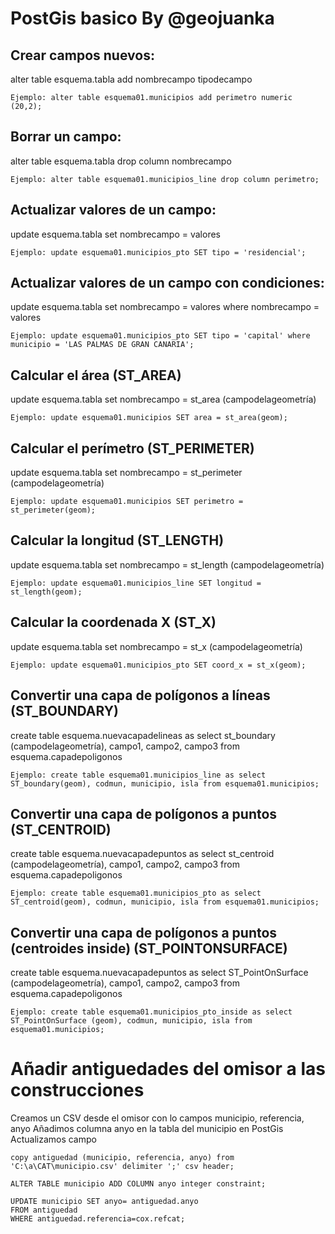 # PostGis basico By @geojuanka

## Crear campos nuevos: 

alter table esquema.tabla add nombrecampo tipodecampo 
```
Ejemplo: alter table esquema01.municipios add perimetro numeric (20,2);
```
## Borrar un campo: 

alter table esquema.tabla drop column nombrecampo 
```
Ejemplo: alter table esquema01.municipios_line drop column perimetro;
```
## Actualizar valores de un campo: 

update esquema.tabla set nombrecampo = valores 
```
Ejemplo: update esquema01.municipios_pto SET tipo = 'residencial';
```

## Actualizar valores de un campo con condiciones: 
update esquema.tabla set nombrecampo = valores where nombrecampo = valores 
```
Ejemplo: update esquema01.municipios_pto SET tipo = 'capital' where municipio = 'LAS PALMAS DE GRAN CANARIA';
```

## Calcular el área (ST_AREA)

update esquema.tabla set nombrecampo = st_area (campodelageometría)
```
Ejemplo: update esquema01.municipios SET area = st_area(geom);
```
## Calcular el perímetro (ST_PERIMETER) 
update esquema.tabla set nombrecampo = st_perimeter (campodelageometría)
```
Ejemplo: update esquema01.municipios SET perimetro = st_perimeter(geom);
```
## Calcular la longitud (ST_LENGTH) 
update esquema.tabla set nombrecampo = st_length (campodelageometría) 
```
Ejemplo: update esquema01.municipios_line SET longitud = st_length(geom);
```
## Calcular la coordenada X (ST_X) 
update esquema.tabla set nombrecampo = st_x (campodelageometría) 
```
Ejemplo: update esquema01.municipios_pto SET coord_x = st_x(geom);
```

## Convertir una capa de polígonos a líneas (ST_BOUNDARY) 
create table esquema.nuevacapadelineas as select st_boundary (campodelageometría), campo1, campo2, campo3 from esquema.capadepoligonos
```
Ejemplo: create table esquema01.municipios_line as select ST_boundary(geom), codmun, municipio, isla from esquema01.municipios;
```

## Convertir una capa de polígonos a puntos (ST_CENTROID) 
create table esquema.nuevacapadepuntos as select st_centroid (campodelageometría), campo1, campo2, campo3 from esquema.capadepoligonos
```
Ejemplo: create table esquema01.municipios_pto as select ST_centroid(geom), codmun, municipio, isla from esquema01.municipios;
```
## Convertir una capa de polígonos a puntos (centroides inside) (ST_POINTONSURFACE) 
create table esquema.nuevacapadepuntos as select ST_PointOnSurface (campodelageometría), campo1, campo2, campo3 from esquema.capadepoligonos
```
Ejemplo: create table esquema01.municipios_pto_inside as select ST_PointOnSurface (geom), codmun, municipio, isla from esquema01.municipios;
```
# Añadir antiguedades del omisor a las construcciones

Creamos un CSV desde el omisor con lo campos municipio, referencia, anyo
Añadimos columna anyo en la tabla del municipio en PostGis
Actualizamos campo
```
copy antiguedad (municipio, referencia, anyo) from 'C:\a\CAT\municipio.csv' delimiter ';' csv header;

ALTER TABLE municipio ADD COLUMN anyo integer constraint;

UPDATE municipio SET anyo= antiguedad.anyo
FROM antiguedad
WHERE antiguedad.referencia=cox.refcat;
``` 
